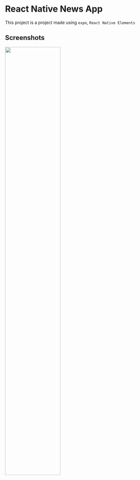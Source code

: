# React Native News App

This project is a project made using `expo`, `React Native Elements`
 
 
 
## Screenshots 

 
<img src="https://i.hizliresim.com/1utcwj0.png" width=60% height=60%>
